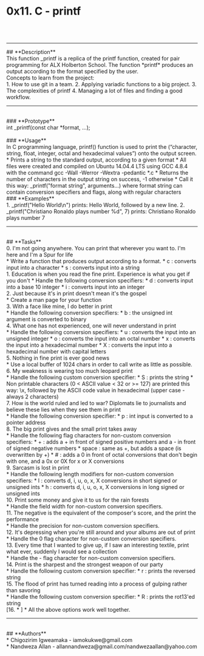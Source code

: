 # **0x11. C - printf**
<br>
<br>
<hr>
## **Description**
<br>
This function _printf is a replica of the printf function, created for pair programming for ALX Holberton School.
The function *printf* produces an output according to the format specified by the user.
<br>
Concepts to learn from the project:
<br>
1. How to use git in a team.
2. Applying variadic functions to a big project.
3. The complexities of printf
4. Managing a lot of files and finding a good workflow.
<br>
<hr>
<br>
### **Prototype**
<br>
int _printf(const char *format, ...);
<br>
<br>
### **Usage**
<br>
In C programming language, printf() function is used to print the (“character, string, float, integer, octal and hexadecimal values”) onto the output screen.
<br>
* Prints a string to the standard output, according to a given format
* All files were created and compiled on Ubuntu 14.04.4 LTS using GCC 4.8.4 with the command gcc -Wall -Werror -Wextra -pedantic *.c
* Returns the number of characters in the output string on success, -1 otherwise
* Call it this way: _printf("format string", arguments...) where format string can contain conversion specifiers and flags, along with regular characters
<br>
### **Examples**
<br>
1. _printf("Hello World\n") prints: Hello World, followed by a new line.
2. _printf("Christiano Ronaldo plays number %d", 7) prints: Christiano Ronaldo plays number 7
<br>
<hr>
<br>
## **Tasks**
<br>
0. I'm not going anywhere. You can print that wherever you want to. I'm here and I'm a Spur for life
<br>
* Write a function that produces output according to a format.
 * c : converts input into a character
 * s : converts input into a string
<br>
1. Education is when you read the fine print. Experience is what you get if you don't
* Handle the following conversion specifiers:
 * d : converts input into a base 10 integer
 * i : converts input into an integer
<br>
2. Just because it's in print doesn't mean it's the gospel
<br>
* Create a man page for your function
<br>
3. With a face like mine, I do better in print
<br>
* Handle the following conversion specifiers:
 * b : the unsigned int argument is converted to binary
<br>
4. What one has not experienced, one will never understand in print
<br>
* Handle the following conversion specifiers:
 * u : converts the input into an unsigned integer
 * o : converts the input into an octal number
 * x : converts the input into a hexadecimal number
 * X : converts the input into a hexadecimal number with capital letters
 <br>
5. Nothing in fine print is ever good news
<br>
* Use a local buffer of 1024 chars in order to call write as little as possible.
<br>
6. My weakness is wearing too much leopard print
<br>
* Handle the following custom conversion specifier:
 * S : prints the string
 * Non printable characters (0 < ASCII value < 32 or >= 127) are printed this way: \x, followed by the ASCII code value in hexadecimal (upper case - always 2 characters)
 <br>
7. How is the world ruled and led to war? Diplomats lie to journalists and believe these lies when they see them in print
<br>
* Handle the following conversion specifier:
 * p : int input is converted to a pointer address
 <br>
8. The big print gives and the small print takes away
<br>
* Handle the following flag characters for non-custom conversion specifiers:
 * + : adds a + in front of signed positive numbers and a - in front of signed negative numbers
 * space : same as +, but adds a space (is overwritten by +)
 * # : adds a 0 in front of octal conversions that don't begin with one, and a 0x or 0X for x or X conversions
 <br>
9. Sarcasm is lost in print
<br>
* Handle the following length modifiers for non-custom conversion specifiers:
 * l : converts d, i, u, o, x, X conversions in short signed or unsigned ints
 * h : converts d, i, u, o, x, X conversions in long signed or unsigned ints
<br>
10. Print some money and give it to us for the rain forests
<br>
* Handle the field width for non-custom conversion specifiers.
<br>
11. The negative is the equivalent of the composer's score, and the print the performance
<br>
* Handle the precision for non-custom conversion specifiers.
<br>
12. It's depressing when you're still around and your albums are out of print
<br>
* Handle the 0 flag character for non-custom conversion specifiers.
<br>
13. Every time that I wanted to give up, if I saw an interesting textile, print what ever, suddenly I would see a collection
<br>
* Handle the - flag character for non-custom conversion specifiers.
<br>
14. Print is the sharpest and the strongest weapon of our party
<br>
* Handle the following custom conversion specifier:
 * r : prints the reversed string
<br>
15. The flood of print has turned reading into a process of gulping rather than savoring
<br>
* Handle the following custom conversion specifier:
 * R : prints the rot13'ed string
 <br>
[16. * ]
* All the above options work well together.
<br>
<hr>
<br>
## **Authors**
<br>
* Chigozirim Igweamaka - iamokukwe@gmail.com
<br>
* Nandweza Allan - allannandweza@gmail.com/nandwezaallan@yahoo.com
